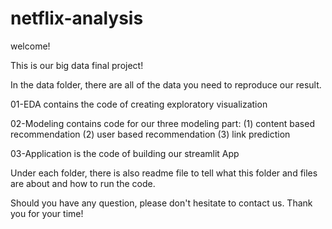 # netflix-analysis
 welcome!
 
 This is our big data final project!
 
 In the data folder, there are all of the data you need to reproduce our result.
 
 01-EDA contains the code of creating exploratory visualization
 
 02-Modeling contains code for our three modeling part: (1) content based recommendation (2) user based recommendation (3) link prediction
 
 03-Application is the code of building our streamlit App
 
 
 Under each folder, there is also readme file to tell what this folder and files are about and how to run the code.
 
 Should you have any question, please don't hesitate to contact us. Thank you for your time!
